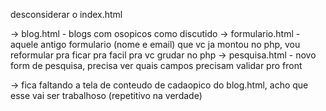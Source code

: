 desconsiderar o index.html

-> blog.html - blogs com osopicos como discutido
-> formulario.html - aquele antigo formulario (nome e email) que vc ja montou no php, vou reformular pra ficar pra facil pra vc grudar no php
-> pesquisa.html - novo form de pesquisa, precisa ver quais campos precisam validar pro front


-> fica faltando a tela de conteudo de cadaopico do blog.html, acho que esse vai ser trabalhoso (repetitivo na verdade)

